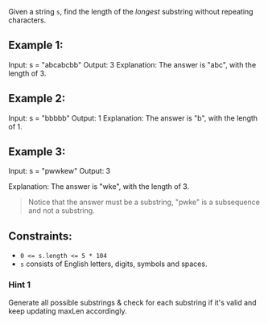 Given a string `s`, find the length of the *longest* substring without repeating characters.

## Example 1:
Input: s = "abcabcbb"
Output: 3
Explanation: The answer is "abc", with the length of 3.

## Example 2:
Input: s = "bbbbb"
Output: 1
Explanation: The answer is "b", with the length of 1.

## Example 3:
Input: s = "pwwkew"
Output: 3

Explanation: The answer is "wke", with the length of 3.

> Notice that the answer must be a substring, "pwke" is a subsequence and not a substring.

## Constraints:
-   `0 <= s.length <= 5 * 104`
-   `s` consists of English letters, digits, symbols and spaces.


### Hint 1
Generate all possible substrings & check for each substring if it's valid and keep updating maxLen accordingly.